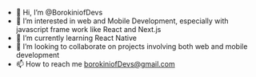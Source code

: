 - 👋 Hi, I’m @BorokiniofDevs
- 👀 I’m interested in web and Mobile Development, especially with javascript frame work like React and Next.js
- 🌱 I’m currently learning React Native
- 💞️ I’m looking to collaborate on projects involving both web and mobile development
- 📫 How to reach me borokiniofDevs@gmail.com

<!---
BorokiniofDevs/BorokiniofDevs is a ✨ special ✨ repository because its `README.md` (this file) appears on your GitHub profile.
You can click the Preview link to take a look at your changes.
--->
